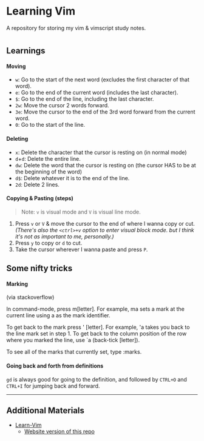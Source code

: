 # Learning Vim

A repository for storing my vim & vimscript study notes.

#

## Learnings

#### Moving

- `w`: Go to the start of the next word (excludes the first character of that word).
- `e`: Go to the end of the current word (includes the last character).
- `$`: Go to the end of the line, including the last character.
- `2w`: Move the cursor 2 words forward.
- `3e`: Move the cursor to the end of the 3rd word forward from the current word.
- `0`: Go to the start of the line.

#### Deleting

- `x`: Delete the character that the cursor is resting on (in normal mode)
- `d`+`d`: Delete the entire line.
- `dw`: Delete the word that the cursor is resting on (the cursor HAS to be at the beginning of the word)
- `d$`: Delete whatever it is to the end of the line.
- `2d`: Delete 2 lines.

#### Copying & Pasting (steps)

> Note: `v` is visual mode and `V` is visual line mode.

1. Press `v` or `V` & move the cursor to the end of where I wanna copy or cut. _(There's also the `<ctrl>+v` option to enter visual block mode. but I think it's not as important to me, personally.)_
2. Press `y` to copy or `d` to cut.
3. Take the cursor wherever I wanna paste and press `P`.

## Some nifty tricks

#### Marking

(via stackoverflow)

In command-mode, press m[letter]. For example, ma sets a mark at the current line using a as the mark identifier.

To get back to the mark press ' [letter]. For example, 'a takes you back to the line mark set in step 1. To get back to the column position of the row where you marked the line, use `a (back-tick [letter]).

To see all of the marks that currently set, type :marks.

#### Going back and forth from definitions

`gd` is always good for going to the definition, and followed by `CTRL+O` and `CTRL+I` for jumping back and forward.

---

## Additional Materials

- [Learn-Vim](https://github.com/iggredible/Learn-Vim)
  - [Website version of this repo](https://learnvim.irian.to/)
